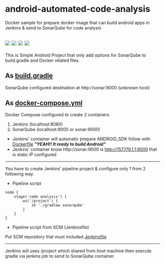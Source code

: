 # android-automated-code-analysis
Docker sample for prepare docker image that can build android apps in Jenkins &amp; send to SonarQube for code analysis

![](https://img.shields.io/badge/Android%20SDK-28-77C159.svg?longCache=true&style=popout-square&link=https://developer.android.com)
![](https://img.shields.io/badge/Docker%20CE-18.06.1-0997E5.svg?longCache=true&style=popout-square&link=https://www.docker.com)
![](https://img.shields.io/badge/Jenkins-2.138.2-CB3837.svg?longCache=true&style=popout-square&link=https://jenkins.io)
![](https://img.shields.io/badge/SonarQube%20CE-7.1-5496BE.svg?longCache=true&style=popout-square&link=https://www.sonarqube.org)
----------
This is Simple Android Project that only add options for SonarQube to build.gradle and Docker related files.

## As [build.gradle](https://github.com/lordgift/android-automated-code-analysis/commit/e6599f5e7d82c27fb3da2b2e86ea4a0ab7e3efbb#diff-c197962302397baf3a4cc36463dce5ea)
SonarQube configured destination at http://sonar:9000 (unknown host)

## As [docker-compose.yml](./docker-compose.yml) 
Docker Compose configured to create 2 containers
1. Jenkins (localhost:8080)
2. SonarQube (localhost:9000 or sonar:9000)

+ Jenkins' container will automatic prepare ANDROID_SDK follow with [Dockerfile](./jenkins.Dockerfile) ***"YEAH!! It ready to build Android"***
+ Jenkins' container know http://sonar:9000 is http://157.179.1.1:9000 that is static IP configured

----------

You have to create Jenkins' pipeline project & configure only 1 from 2 following way.

- Pipeline script
```
node {
    stage('code analysis') {
        ws('/project') {
            sh './gradlew sonarqube'
        }
    }
}
```

- Pipeline script from SCM (Jenkinsfile)

Put SCM repository that must included [Jenkinsfile](./Jenkinsfile)

----------
 
Jenkins will uses /project which shared from host machine then execute gradle via jenkins job to send to SonarQube container. 
